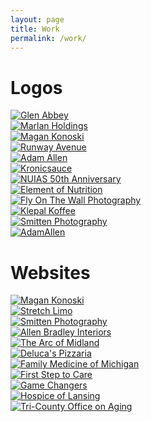 ```yaml
---
layout: page
title: Work
permalink: /work/
---
```

<div class="bordered white bg-medium top bottom" id="logos">
	<div class="container text-center pt20 pb20">
		<h1 class="m0">Logos</h1>
	</div>
</div>
<div class="bordered dark top bottom">
	<div class="gallery pt20 pb0 container">
		<div class="col-1-3 item"><a href="/images/work/logo-glenabbey.png"><img src="/images/work/logo-glenabbey.png" alt="Glen Abbey"></a></div>
		<div class="col-1-3 item"><a href="/images/work/logo-marlanholdings.png"><img src="/images/work/logo-marlanholdings.png" alt="Marlan Holdings"></a></div>
		<div class="col-1-3 item"><a href="/images/work/logo-magankonoski.png"><img src="/images/work/logo-magankonoski.png" alt="Magan Konoski"></a></div>
		<div class="col-1-3 item"><a href="/images/work/logo-runwayavenue.png"><img src="/images/work/logo-runwayavenue.png" title="Runway Avenue" alt="Runway Avenue"></a></div>
		<div class="col-1-3 item"><a href="/images/work/logo-adamallen.png"><img src="/images/work/logo-adamallen.png" alt="Adam Allen"></a></div>
		<div class="col-1-3 item"><a href="/images/work/logo-kronicsauce.png"><img src="/images/work/logo-Kronicsauce.png" alt="Kronicsauce"></a></div>
		<div class="col-1-3 item"><a href="/images/work/logo-autoshow50.png"><img src="/images/work/logo-autoshow50.png" alt="NUIAS 50th Anniversary"></a></div>
		<div class="col-1-3 item"><a href="/images/work/logo-elementofnutrition.png"><img src="/images/work/logo-elementofnutrition.png" alt="Element of Nutrition"></a></div>
		<div class="col-1-3 item"><a href="/images/work/logo-flyonthewall.png"><img src="/images/work/logo-flyonthewall.png" alt="Fly On The Wall Photography"></a></div>
		<div class="col-1-3 item"><a href="/images/work/logo-klepkoff.png"><img src="/images/work/logo-klepkoff.png" alt="Klepal Koffee"></a></div>
		<div class="col-1-3 item"><a href="/images/work/logo-smittenphotography.png"><img src="/images/work/logo-smittenphotography.png" alt="Smitten Photography"></a></div>
		<div class="col-1-3 item"><a href="/images/work/logo-tinkerdrinker.png"><img src="/images/work/logo-tinkerdrinker.png" alt="AdamAllen"></a></div>
	</div>
	<div style="clear:both;"></div>
</div>
<div class="bordered white bg-medium top bottom" id="web">
	<div class="container text-center pt20 pb20">
		<h1 class="m0">Websites</h1>
	</div>
</div>
<div class="bordered dark top bottom">
	<div class="gallery pt20 pb50 container">
		<div class="col-1-3 item"><a href="/images/work/web-magankonoski.jpg"><img src="/images/work/web-magankonoski.jpg" alt="Magan Konoski"></a></div>
		<div class="col-1-3 item"><a href="/images/work/web-stretch989.jpg"><img src="/images/work/web-stretch989.jpg" alt="Stretch Limo"></a></div>
		<div class="col-1-3 item"><a href="/images/work/web-smittenphotography.jpg"><img src="/images/work/web-smittenphotography.jpg" alt="Smitten Photography"></a></div>
		<div class="col-1-3 item"><a href="/images/work/web-abi.jpg"><img src="/images/work/web-abi.jpg" alt="Allen Bradley Interiors"></a></div>
		<div class="col-1-3 item"><a href="/images/work/web-arcofmidland.jpg"><img src="/images/work/web-arcofmidland.jpg" alt="The Arc of Midland"></a></div>
		<div class="col-1-3 item"><a href="/images/work/web-delucas.jpg"><img src="/images/work/web-delucas.jpg" alt="Deluca's Pizzaria"></a></div>
		<div class="col-1-3 item"><a href="/images/work/web-fmom.jpg"><img src="/images/work/web-fmom.jpg" title="Family Medicine of Michigan" alt="Family Medicine of Michigan"></a></div>
		<div class="col-1-3 item"><a href="/images/work/web-fstc.jpg"><img src="/images/work/web-fstc.jpg" alt="First Step to Care"></a></div>
		<div class="col-1-3 item"><a href="/images/work/web-gamechanger.jpg"><img src="/images/work/web-gamechanger.jpg" alt="Game Changers"></a></div>
		<div class="col-1-3 item"><a href="/images/work/web-hol.jpg"><img src="/images/work/web-hol.jpg" alt="Hospice of Lansing"></a></div>
		<div class="col-1-3 item"><a href="/images/work/web-tcoa.jpg"><img src="/images/work/web-tcoa.jpg" alt="Tri-County Office on Aging"></a></div>
	</div>
	<div style="clear:both;"></div>
</div>